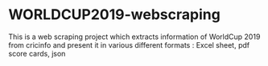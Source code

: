 # WORLDCUP2019-webscraping
This is a web scraping project which extracts information of WorldCup 2019 from cricinfo and present it in various different formats : Excel sheet, pdf score cards, json
